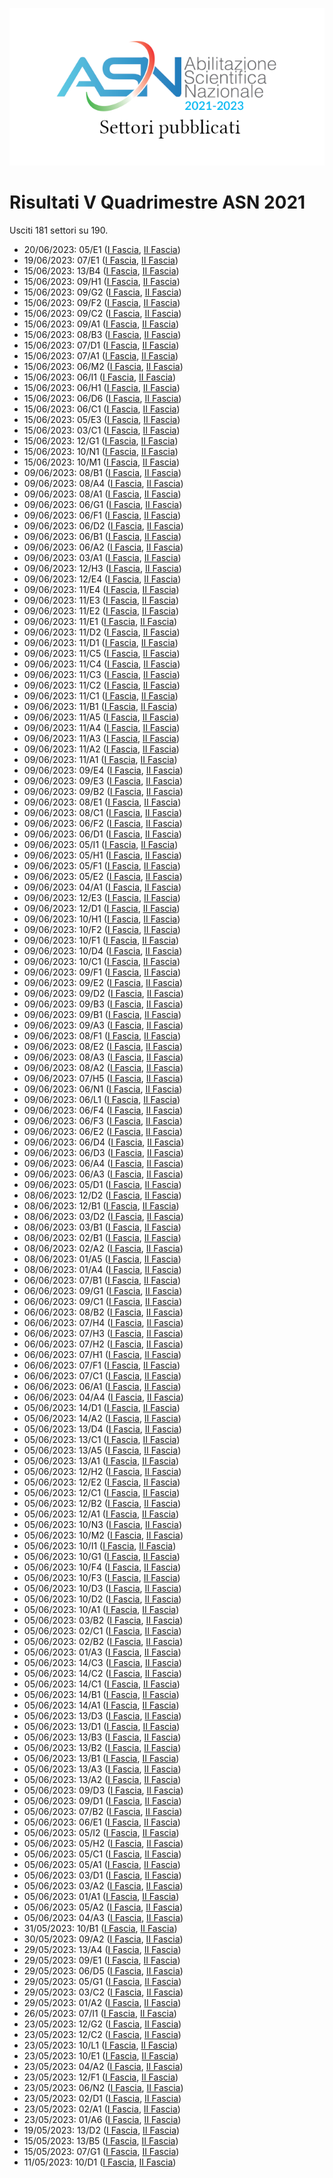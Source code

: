 ![logo](img/logo-2021.png)

# Risultati V Quadrimestre ASN 2021

Usciti 181 settori su 190.

- 20/06/2023: 05/E1 ([I Fascia](https://asn21.cineca.it/pubblico/miur/esito/05%252FE1/1/5), [II Fascia](https://asn21.cineca.it/pubblico/miur/esito/05%252FE1/2/5))
- 19/06/2023: 07/E1 ([I Fascia](https://asn21.cineca.it/pubblico/miur/esito/07%252FE1/1/5), [II Fascia](https://asn21.cineca.it/pubblico/miur/esito/07%252FE1/2/5))
- 15/06/2023: 13/B4 ([I Fascia](https://asn21.cineca.it/pubblico/miur/esito/13%252FB4/1/5), [II Fascia](https://asn21.cineca.it/pubblico/miur/esito/13%252FB4/2/5))
- 15/06/2023: 09/H1 ([I Fascia](https://asn21.cineca.it/pubblico/miur/esito/09%252FH1/1/5), [II Fascia](https://asn21.cineca.it/pubblico/miur/esito/09%252FH1/2/5))
- 15/06/2023: 09/G2 ([I Fascia](https://asn21.cineca.it/pubblico/miur/esito/09%252FG2/1/5), [II Fascia](https://asn21.cineca.it/pubblico/miur/esito/09%252FG2/2/5))
- 15/06/2023: 09/F2 ([I Fascia](https://asn21.cineca.it/pubblico/miur/esito/09%252FF2/1/5), [II Fascia](https://asn21.cineca.it/pubblico/miur/esito/09%252FF2/2/5))
- 15/06/2023: 09/C2 ([I Fascia](https://asn21.cineca.it/pubblico/miur/esito/09%252FC2/1/5), [II Fascia](https://asn21.cineca.it/pubblico/miur/esito/09%252FC2/2/5))
- 15/06/2023: 09/A1 ([I Fascia](https://asn21.cineca.it/pubblico/miur/esito/09%252FA1/1/5), [II Fascia](https://asn21.cineca.it/pubblico/miur/esito/09%252FA1/2/5))
- 15/06/2023: 08/B3 ([I Fascia](https://asn21.cineca.it/pubblico/miur/esito/08%252FB3/1/5), [II Fascia](https://asn21.cineca.it/pubblico/miur/esito/08%252FB3/2/5))
- 15/06/2023: 07/D1 ([I Fascia](https://asn21.cineca.it/pubblico/miur/esito/07%252FD1/1/5), [II Fascia](https://asn21.cineca.it/pubblico/miur/esito/07%252FD1/2/5))
- 15/06/2023: 07/A1 ([I Fascia](https://asn21.cineca.it/pubblico/miur/esito/07%252FA1/1/5), [II Fascia](https://asn21.cineca.it/pubblico/miur/esito/07%252FA1/2/5))
- 15/06/2023: 06/M2 ([I Fascia](https://asn21.cineca.it/pubblico/miur/esito/06%252FM2/1/5), [II Fascia](https://asn21.cineca.it/pubblico/miur/esito/06%252FM2/2/5))
- 15/06/2023: 06/I1 ([I Fascia](https://asn21.cineca.it/pubblico/miur/esito/06%252FI1/1/5), [II Fascia](https://asn21.cineca.it/pubblico/miur/esito/06%252FI1/2/5))
- 15/06/2023: 06/H1 ([I Fascia](https://asn21.cineca.it/pubblico/miur/esito/06%252FH1/1/5), [II Fascia](https://asn21.cineca.it/pubblico/miur/esito/06%252FH1/2/5))
- 15/06/2023: 06/D6 ([I Fascia](https://asn21.cineca.it/pubblico/miur/esito/06%252FD6/1/5), [II Fascia](https://asn21.cineca.it/pubblico/miur/esito/06%252FD6/2/5))
- 15/06/2023: 06/C1 ([I Fascia](https://asn21.cineca.it/pubblico/miur/esito/06%252FC1/1/5), [II Fascia](https://asn21.cineca.it/pubblico/miur/esito/06%252FC1/2/5))
- 15/06/2023: 05/E3 ([I Fascia](https://asn21.cineca.it/pubblico/miur/esito/05%252FE3/1/5), [II Fascia](https://asn21.cineca.it/pubblico/miur/esito/05%252FE3/2/5))
- 15/06/2023: 03/C1 ([I Fascia](https://asn21.cineca.it/pubblico/miur/esito/03%252FC1/1/5), [II Fascia](https://asn21.cineca.it/pubblico/miur/esito/03%252FC1/2/5))
- 15/06/2023: 12/G1 ([I Fascia](https://asn21.cineca.it/pubblico/miur/esito/12%252FG1/1/5), [II Fascia](https://asn21.cineca.it/pubblico/miur/esito/12%252FG1/2/5))
- 15/06/2023: 10/N1 ([I Fascia](https://asn21.cineca.it/pubblico/miur/esito/10%252FN1/1/5), [II Fascia](https://asn21.cineca.it/pubblico/miur/esito/10%252FN1/2/5))
- 15/06/2023: 10/M1 ([I Fascia](https://asn21.cineca.it/pubblico/miur/esito/10%252FM1/1/5), [II Fascia](https://asn21.cineca.it/pubblico/miur/esito/10%252FM1/2/5))
- 09/06/2023: 08/B1 ([I Fascia](https://asn21.cineca.it/pubblico/miur/esito/08%252FB1/1/5), [II Fascia](https://asn21.cineca.it/pubblico/miur/esito/08%252FB1/2/5))
- 09/06/2023: 08/A4 ([I Fascia](https://asn21.cineca.it/pubblico/miur/esito/08%252FA4/1/5), [II Fascia](https://asn21.cineca.it/pubblico/miur/esito/08%252FA4/2/5))
- 09/06/2023: 08/A1 ([I Fascia](https://asn21.cineca.it/pubblico/miur/esito/08%252FA1/1/5), [II Fascia](https://asn21.cineca.it/pubblico/miur/esito/08%252FA1/2/5))
- 09/06/2023: 06/G1 ([I Fascia](https://asn21.cineca.it/pubblico/miur/esito/06%252FG1/1/5), [II Fascia](https://asn21.cineca.it/pubblico/miur/esito/06%252FG1/2/5))
- 09/06/2023: 06/F1 ([I Fascia](https://asn21.cineca.it/pubblico/miur/esito/06%252FF1/1/5), [II Fascia](https://asn21.cineca.it/pubblico/miur/esito/06%252FF1/2/5))
- 09/06/2023: 06/D2 ([I Fascia](https://asn21.cineca.it/pubblico/miur/esito/06%252FD2/1/5), [II Fascia](https://asn21.cineca.it/pubblico/miur/esito/06%252FD2/2/5))
- 09/06/2023: 06/B1 ([I Fascia](https://asn21.cineca.it/pubblico/miur/esito/06%252FB1/1/5), [II Fascia](https://asn21.cineca.it/pubblico/miur/esito/06%252FB1/2/5))
- 09/06/2023: 06/A2 ([I Fascia](https://asn21.cineca.it/pubblico/miur/esito/06%252FA2/1/5), [II Fascia](https://asn21.cineca.it/pubblico/miur/esito/06%252FA2/2/5))
- 09/06/2023: 03/A1 ([I Fascia](https://asn21.cineca.it/pubblico/miur/esito/03%252FA1/1/5), [II Fascia](https://asn21.cineca.it/pubblico/miur/esito/03%252FA1/2/5))
- 09/06/2023: 12/H3 ([I Fascia](https://asn21.cineca.it/pubblico/miur/esito/12%252FH3/1/5), [II Fascia](https://asn21.cineca.it/pubblico/miur/esito/12%252FH3/2/5))
- 09/06/2023: 12/E4 ([I Fascia](https://asn21.cineca.it/pubblico/miur/esito/12%252FE4/1/5), [II Fascia](https://asn21.cineca.it/pubblico/miur/esito/12%252FE4/2/5))
- 09/06/2023: 11/E4 ([I Fascia](https://asn21.cineca.it/pubblico/miur/esito/11%252FE4/1/5), [II Fascia](https://asn21.cineca.it/pubblico/miur/esito/11%252FE4/2/5))
- 09/06/2023: 11/E3 ([I Fascia](https://asn21.cineca.it/pubblico/miur/esito/11%252FE3/1/5), [II Fascia](https://asn21.cineca.it/pubblico/miur/esito/11%252FE3/2/5))
- 09/06/2023: 11/E2 ([I Fascia](https://asn21.cineca.it/pubblico/miur/esito/11%252FE2/1/5), [II Fascia](https://asn21.cineca.it/pubblico/miur/esito/11%252FE2/2/5))
- 09/06/2023: 11/E1 ([I Fascia](https://asn21.cineca.it/pubblico/miur/esito/11%252FE1/1/5), [II Fascia](https://asn21.cineca.it/pubblico/miur/esito/11%252FE1/2/5))
- 09/06/2023: 11/D2 ([I Fascia](https://asn21.cineca.it/pubblico/miur/esito/11%252FD2/1/5), [II Fascia](https://asn21.cineca.it/pubblico/miur/esito/11%252FD2/2/5))
- 09/06/2023: 11/D1 ([I Fascia](https://asn21.cineca.it/pubblico/miur/esito/11%252FD1/1/5), [II Fascia](https://asn21.cineca.it/pubblico/miur/esito/11%252FD1/2/5))
- 09/06/2023: 11/C5 ([I Fascia](https://asn21.cineca.it/pubblico/miur/esito/11%252FC5/1/5), [II Fascia](https://asn21.cineca.it/pubblico/miur/esito/11%252FC5/2/5))
- 09/06/2023: 11/C4 ([I Fascia](https://asn21.cineca.it/pubblico/miur/esito/11%252FC4/1/5), [II Fascia](https://asn21.cineca.it/pubblico/miur/esito/11%252FC4/2/5))
- 09/06/2023: 11/C3 ([I Fascia](https://asn21.cineca.it/pubblico/miur/esito/11%252FC3/1/5), [II Fascia](https://asn21.cineca.it/pubblico/miur/esito/11%252FC3/2/5))
- 09/06/2023: 11/C2 ([I Fascia](https://asn21.cineca.it/pubblico/miur/esito/11%252FC2/1/5), [II Fascia](https://asn21.cineca.it/pubblico/miur/esito/11%252FC2/2/5))
- 09/06/2023: 11/C1 ([I Fascia](https://asn21.cineca.it/pubblico/miur/esito/11%252FC1/1/5), [II Fascia](https://asn21.cineca.it/pubblico/miur/esito/11%252FC1/2/5))
- 09/06/2023: 11/B1 ([I Fascia](https://asn21.cineca.it/pubblico/miur/esito/11%252FB1/1/5), [II Fascia](https://asn21.cineca.it/pubblico/miur/esito/11%252FB1/2/5))
- 09/06/2023: 11/A5 ([I Fascia](https://asn21.cineca.it/pubblico/miur/esito/11%252FA5/1/5), [II Fascia](https://asn21.cineca.it/pubblico/miur/esito/11%252FA5/2/5))
- 09/06/2023: 11/A4 ([I Fascia](https://asn21.cineca.it/pubblico/miur/esito/11%252FA4/1/5), [II Fascia](https://asn21.cineca.it/pubblico/miur/esito/11%252FA4/2/5))
- 09/06/2023: 11/A3 ([I Fascia](https://asn21.cineca.it/pubblico/miur/esito/11%252FA3/1/5), [II Fascia](https://asn21.cineca.it/pubblico/miur/esito/11%252FA3/2/5))
- 09/06/2023: 11/A2 ([I Fascia](https://asn21.cineca.it/pubblico/miur/esito/11%252FA2/1/5), [II Fascia](https://asn21.cineca.it/pubblico/miur/esito/11%252FA2/2/5))
- 09/06/2023: 11/A1 ([I Fascia](https://asn21.cineca.it/pubblico/miur/esito/11%252FA1/1/5), [II Fascia](https://asn21.cineca.it/pubblico/miur/esito/11%252FA1/2/5))
- 09/06/2023: 09/E4 ([I Fascia](https://asn21.cineca.it/pubblico/miur/esito/09%252FE4/1/5), [II Fascia](https://asn21.cineca.it/pubblico/miur/esito/09%252FE4/2/5))
- 09/06/2023: 09/E3 ([I Fascia](https://asn21.cineca.it/pubblico/miur/esito/09%252FE3/1/5), [II Fascia](https://asn21.cineca.it/pubblico/miur/esito/09%252FE3/2/5))
- 09/06/2023: 09/B2 ([I Fascia](https://asn21.cineca.it/pubblico/miur/esito/09%252FB2/1/5), [II Fascia](https://asn21.cineca.it/pubblico/miur/esito/09%252FB2/2/5))
- 09/06/2023: 08/E1 ([I Fascia](https://asn21.cineca.it/pubblico/miur/esito/08%252FE1/1/5), [II Fascia](https://asn21.cineca.it/pubblico/miur/esito/08%252FE1/2/5))
- 09/06/2023: 08/C1 ([I Fascia](https://asn21.cineca.it/pubblico/miur/esito/08%252FC1/1/5), [II Fascia](https://asn21.cineca.it/pubblico/miur/esito/08%252FC1/2/5))
- 09/06/2023: 06/F2 ([I Fascia](https://asn21.cineca.it/pubblico/miur/esito/06%252FF2/1/5), [II Fascia](https://asn21.cineca.it/pubblico/miur/esito/06%252FF2/2/5))
- 09/06/2023: 06/D1 ([I Fascia](https://asn21.cineca.it/pubblico/miur/esito/06%252FD1/1/5), [II Fascia](https://asn21.cineca.it/pubblico/miur/esito/06%252FD1/2/5))
- 09/06/2023: 05/I1 ([I Fascia](https://asn21.cineca.it/pubblico/miur/esito/05%252FI1/1/5), [II Fascia](https://asn21.cineca.it/pubblico/miur/esito/05%252FI1/2/5))
- 09/06/2023: 05/H1 ([I Fascia](https://asn21.cineca.it/pubblico/miur/esito/05%252FH1/1/5), [II Fascia](https://asn21.cineca.it/pubblico/miur/esito/05%252FH1/2/5))
- 09/06/2023: 05/F1 ([I Fascia](https://asn21.cineca.it/pubblico/miur/esito/05%252FF1/1/5), [II Fascia](https://asn21.cineca.it/pubblico/miur/esito/05%252FF1/2/5))
- 09/06/2023: 05/E2 ([I Fascia](https://asn21.cineca.it/pubblico/miur/esito/05%252FE2/1/5), [II Fascia](https://asn21.cineca.it/pubblico/miur/esito/05%252FE2/2/5))
- 09/06/2023: 04/A1 ([I Fascia](https://asn21.cineca.it/pubblico/miur/esito/04%252FA1/1/5), [II Fascia](https://asn21.cineca.it/pubblico/miur/esito/04%252FA1/2/5))
- 09/06/2023: 12/E3 ([I Fascia](https://asn21.cineca.it/pubblico/miur/esito/12%252FE3/1/5), [II Fascia](https://asn21.cineca.it/pubblico/miur/esito/12%252FE3/2/5))
- 09/06/2023: 12/D1 ([I Fascia](https://asn21.cineca.it/pubblico/miur/esito/12%252FD1/1/5), [II Fascia](https://asn21.cineca.it/pubblico/miur/esito/12%252FD1/2/5))
- 09/06/2023: 10/H1 ([I Fascia](https://asn21.cineca.it/pubblico/miur/esito/10%252FH1/1/5), [II Fascia](https://asn21.cineca.it/pubblico/miur/esito/10%252FH1/2/5))
- 09/06/2023: 10/F2 ([I Fascia](https://asn21.cineca.it/pubblico/miur/esito/10%252FF2/1/5), [II Fascia](https://asn21.cineca.it/pubblico/miur/esito/10%252FF2/2/5))
- 09/06/2023: 10/F1 ([I Fascia](https://asn21.cineca.it/pubblico/miur/esito/10%252FF1/1/5), [II Fascia](https://asn21.cineca.it/pubblico/miur/esito/10%252FF1/2/5))
- 09/06/2023: 10/D4 ([I Fascia](https://asn21.cineca.it/pubblico/miur/esito/10%252FD4/1/5), [II Fascia](https://asn21.cineca.it/pubblico/miur/esito/10%252FD4/2/5))
- 09/06/2023: 10/C1 ([I Fascia](https://asn21.cineca.it/pubblico/miur/esito/10%252FC1/1/5), [II Fascia](https://asn21.cineca.it/pubblico/miur/esito/10%252FC1/2/5))
- 09/06/2023: 09/F1 ([I Fascia](https://asn21.cineca.it/pubblico/miur/esito/09%252FF1/1/5), [II Fascia](https://asn21.cineca.it/pubblico/miur/esito/09%252FF1/2/5))
- 09/06/2023: 09/E2 ([I Fascia](https://asn21.cineca.it/pubblico/miur/esito/09%252FE2/1/5), [II Fascia](https://asn21.cineca.it/pubblico/miur/esito/09%252FE2/2/5))
- 09/06/2023: 09/D2 ([I Fascia](https://asn21.cineca.it/pubblico/miur/esito/09%252FD2/1/5), [II Fascia](https://asn21.cineca.it/pubblico/miur/esito/09%252FD2/2/5))
- 09/06/2023: 09/B3 ([I Fascia](https://asn21.cineca.it/pubblico/miur/esito/09%252FB3/1/5), [II Fascia](https://asn21.cineca.it/pubblico/miur/esito/09%252FB3/2/5))
- 09/06/2023: 09/B1 ([I Fascia](https://asn21.cineca.it/pubblico/miur/esito/09%252FB1/1/5), [II Fascia](https://asn21.cineca.it/pubblico/miur/esito/09%252FB1/2/5))
- 09/06/2023: 09/A3 ([I Fascia](https://asn21.cineca.it/pubblico/miur/esito/09%252FA3/1/5), [II Fascia](https://asn21.cineca.it/pubblico/miur/esito/09%252FA3/2/5))
- 09/06/2023: 08/F1 ([I Fascia](https://asn21.cineca.it/pubblico/miur/esito/08%252FF1/1/5), [II Fascia](https://asn21.cineca.it/pubblico/miur/esito/08%252FF1/2/5))
- 09/06/2023: 08/E2 ([I Fascia](https://asn21.cineca.it/pubblico/miur/esito/08%252FE2/1/5), [II Fascia](https://asn21.cineca.it/pubblico/miur/esito/08%252FE2/2/5))
- 09/06/2023: 08/A3 ([I Fascia](https://asn21.cineca.it/pubblico/miur/esito/08%252FA3/1/5), [II Fascia](https://asn21.cineca.it/pubblico/miur/esito/08%252FA3/2/5))
- 09/06/2023: 08/A2 ([I Fascia](https://asn21.cineca.it/pubblico/miur/esito/08%252FA2/1/5), [II Fascia](https://asn21.cineca.it/pubblico/miur/esito/08%252FA2/2/5))
- 09/06/2023: 07/H5 ([I Fascia](https://asn21.cineca.it/pubblico/miur/esito/07%252FH5/1/5), [II Fascia](https://asn21.cineca.it/pubblico/miur/esito/07%252FH5/2/5))
- 09/06/2023: 06/N1 ([I Fascia](https://asn21.cineca.it/pubblico/miur/esito/06%252FN1/1/5), [II Fascia](https://asn21.cineca.it/pubblico/miur/esito/06%252FN1/2/5))
- 09/06/2023: 06/L1 ([I Fascia](https://asn21.cineca.it/pubblico/miur/esito/06%252FL1/1/5), [II Fascia](https://asn21.cineca.it/pubblico/miur/esito/06%252FL1/2/5))
- 09/06/2023: 06/F4 ([I Fascia](https://asn21.cineca.it/pubblico/miur/esito/06%252FF4/1/5), [II Fascia](https://asn21.cineca.it/pubblico/miur/esito/06%252FF4/2/5))
- 09/06/2023: 06/F3 ([I Fascia](https://asn21.cineca.it/pubblico/miur/esito/06%252FF3/1/5), [II Fascia](https://asn21.cineca.it/pubblico/miur/esito/06%252FF3/2/5))
- 09/06/2023: 06/E2 ([I Fascia](https://asn21.cineca.it/pubblico/miur/esito/06%252FE2/1/5), [II Fascia](https://asn21.cineca.it/pubblico/miur/esito/06%252FE2/2/5))
- 09/06/2023: 06/D4 ([I Fascia](https://asn21.cineca.it/pubblico/miur/esito/06%252FD4/1/5), [II Fascia](https://asn21.cineca.it/pubblico/miur/esito/06%252FD4/2/5))
- 09/06/2023: 06/D3 ([I Fascia](https://asn21.cineca.it/pubblico/miur/esito/06%252FD3/1/5), [II Fascia](https://asn21.cineca.it/pubblico/miur/esito/06%252FD3/2/5))
- 09/06/2023: 06/A4 ([I Fascia](https://asn21.cineca.it/pubblico/miur/esito/06%252FA4/1/5), [II Fascia](https://asn21.cineca.it/pubblico/miur/esito/06%252FA4/2/5))
- 09/06/2023: 06/A3 ([I Fascia](https://asn21.cineca.it/pubblico/miur/esito/06%252FA3/1/5), [II Fascia](https://asn21.cineca.it/pubblico/miur/esito/06%252FA3/2/5))
- 09/06/2023: 05/D1 ([I Fascia](https://asn21.cineca.it/pubblico/miur/esito/05%252FD1/1/5), [II Fascia](https://asn21.cineca.it/pubblico/miur/esito/05%252FD1/2/5))
- 08/06/2023: 12/D2 ([I Fascia](https://asn21.cineca.it/pubblico/miur/esito/12%252FD2/1/5), [II Fascia](https://asn21.cineca.it/pubblico/miur/esito/12%252FD2/2/5))
- 08/06/2023: 12/B1 ([I Fascia](https://asn21.cineca.it/pubblico/miur/esito/12%252FB1/1/5), [II Fascia](https://asn21.cineca.it/pubblico/miur/esito/12%252FB1/2/5))
- 08/06/2023: 03/D2 ([I Fascia](https://asn21.cineca.it/pubblico/miur/esito/03%252FD2/1/5), [II Fascia](https://asn21.cineca.it/pubblico/miur/esito/03%252FD2/2/5))
- 08/06/2023: 03/B1 ([I Fascia](https://asn21.cineca.it/pubblico/miur/esito/03%252FB1/1/5), [II Fascia](https://asn21.cineca.it/pubblico/miur/esito/03%252FB1/2/5))
- 08/06/2023: 02/B1 ([I Fascia](https://asn21.cineca.it/pubblico/miur/esito/02%252FB1/1/5), [II Fascia](https://asn21.cineca.it/pubblico/miur/esito/02%252FB1/2/5))
- 08/06/2023: 02/A2 ([I Fascia](https://asn21.cineca.it/pubblico/miur/esito/02%252FA2/1/5), [II Fascia](https://asn21.cineca.it/pubblico/miur/esito/02%252FA2/2/5))
- 08/06/2023: 01/A5 ([I Fascia](https://asn21.cineca.it/pubblico/miur/esito/01%252FA5/1/5), [II Fascia](https://asn21.cineca.it/pubblico/miur/esito/01%252FA5/2/5))
- 08/06/2023: 01/A4 ([I Fascia](https://asn21.cineca.it/pubblico/miur/esito/01%252FA4/1/5), [II Fascia](https://asn21.cineca.it/pubblico/miur/esito/01%252FA4/2/5))
- 06/06/2023: 07/B1 ([I Fascia](https://asn21.cineca.it/pubblico/miur/esito/07%252FB1/1/5), [II Fascia](https://asn21.cineca.it/pubblico/miur/esito/07%252FB1/2/5))
- 06/06/2023: 09/G1 ([I Fascia](https://asn21.cineca.it/pubblico/miur/esito/09%252FG1/1/5), [II Fascia](https://asn21.cineca.it/pubblico/miur/esito/09%252FG1/2/5))
- 06/06/2023: 09/C1 ([I Fascia](https://asn21.cineca.it/pubblico/miur/esito/09%252FC1/1/5), [II Fascia](https://asn21.cineca.it/pubblico/miur/esito/09%252FC1/2/5))
- 06/06/2023: 08/B2 ([I Fascia](https://asn21.cineca.it/pubblico/miur/esito/08%252FB2/1/5), [II Fascia](https://asn21.cineca.it/pubblico/miur/esito/08%252FB2/2/5))
- 06/06/2023: 07/H4 ([I Fascia](https://asn21.cineca.it/pubblico/miur/esito/07%252FH4/1/5), [II Fascia](https://asn21.cineca.it/pubblico/miur/esito/07%252FH4/2/5))
- 06/06/2023: 07/H3 ([I Fascia](https://asn21.cineca.it/pubblico/miur/esito/07%252FH3/1/5), [II Fascia](https://asn21.cineca.it/pubblico/miur/esito/07%252FH3/2/5))
- 06/06/2023: 07/H2 ([I Fascia](https://asn21.cineca.it/pubblico/miur/esito/07%252FH2/1/5), [II Fascia](https://asn21.cineca.it/pubblico/miur/esito/07%252FH2/2/5))
- 06/06/2023: 07/H1 ([I Fascia](https://asn21.cineca.it/pubblico/miur/esito/07%252FH1/1/5), [II Fascia](https://asn21.cineca.it/pubblico/miur/esito/07%252FH1/2/5))
- 06/06/2023: 07/F1 ([I Fascia](https://asn21.cineca.it/pubblico/miur/esito/07%252FF1/1/5), [II Fascia](https://asn21.cineca.it/pubblico/miur/esito/07%252FF1/2/5))
- 06/06/2023: 07/C1 ([I Fascia](https://asn21.cineca.it/pubblico/miur/esito/07%252FC1/1/5), [II Fascia](https://asn21.cineca.it/pubblico/miur/esito/07%252FC1/2/5))
- 06/06/2023: 06/A1 ([I Fascia](https://asn21.cineca.it/pubblico/miur/esito/06%252FA1/1/5), [II Fascia](https://asn21.cineca.it/pubblico/miur/esito/06%252FA1/2/5))
- 06/06/2023: 04/A4 ([I Fascia](https://asn21.cineca.it/pubblico/miur/esito/04%252FA4/1/5), [II Fascia](https://asn21.cineca.it/pubblico/miur/esito/04%252FA4/2/5))
- 05/06/2023: 14/D1 ([I Fascia](https://asn21.cineca.it/pubblico/miur/esito/14%252FD1/1/5), [II Fascia](https://asn21.cineca.it/pubblico/miur/esito/14%252FD1/2/5))
- 05/06/2023: 14/A2 ([I Fascia](https://asn21.cineca.it/pubblico/miur/esito/14%252FA2/1/5), [II Fascia](https://asn21.cineca.it/pubblico/miur/esito/14%252FA2/2/5))
- 05/06/2023: 13/D4 ([I Fascia](https://asn21.cineca.it/pubblico/miur/esito/13%252FD4/1/5), [II Fascia](https://asn21.cineca.it/pubblico/miur/esito/13%252FD4/2/5))
- 05/06/2023: 13/C1 ([I Fascia](https://asn21.cineca.it/pubblico/miur/esito/13%252FC1/1/5), [II Fascia](https://asn21.cineca.it/pubblico/miur/esito/13%252FC1/2/5))
- 05/06/2023: 13/A5 ([I Fascia](https://asn21.cineca.it/pubblico/miur/esito/13%252FA5/1/5), [II Fascia](https://asn21.cineca.it/pubblico/miur/esito/13%252FA5/2/5))
- 05/06/2023: 13/A1 ([I Fascia](https://asn21.cineca.it/pubblico/miur/esito/13%252FA1/1/5), [II Fascia](https://asn21.cineca.it/pubblico/miur/esito/13%252FA1/2/5))
- 05/06/2023: 12/H2 ([I Fascia](https://asn21.cineca.it/pubblico/miur/esito/12%252FH2/1/5), [II Fascia](https://asn21.cineca.it/pubblico/miur/esito/12%252FH2/2/5))
- 05/06/2023: 12/E2 ([I Fascia](https://asn21.cineca.it/pubblico/miur/esito/12%252FE2/1/5), [II Fascia](https://asn21.cineca.it/pubblico/miur/esito/12%252FE2/2/5))
- 05/06/2023: 12/C1 ([I Fascia](https://asn21.cineca.it/pubblico/miur/esito/12%252FC1/1/5), [II Fascia](https://asn21.cineca.it/pubblico/miur/esito/12%252FC1/2/5))
- 05/06/2023: 12/B2 ([I Fascia](https://asn21.cineca.it/pubblico/miur/esito/12%252FB2/1/5), [II Fascia](https://asn21.cineca.it/pubblico/miur/esito/12%252FB2/2/5))
- 05/06/2023: 12/A1 ([I Fascia](https://asn21.cineca.it/pubblico/miur/esito/12%252FA1/1/5), [II Fascia](https://asn21.cineca.it/pubblico/miur/esito/12%252FA1/2/5))
- 05/06/2023: 10/N3 ([I Fascia](https://asn21.cineca.it/pubblico/miur/esito/10%252FN3/1/5), [II Fascia](https://asn21.cineca.it/pubblico/miur/esito/10%252FN3/2/5))
- 05/06/2023: 10/M2 ([I Fascia](https://asn21.cineca.it/pubblico/miur/esito/10%252FM2/1/5), [II Fascia](https://asn21.cineca.it/pubblico/miur/esito/10%252FM2/2/5))
- 05/06/2023: 10/I1 ([I Fascia](https://asn21.cineca.it/pubblico/miur/esito/10%252FI1/1/5), [II Fascia](https://asn21.cineca.it/pubblico/miur/esito/10%252FI1/2/5))
- 05/06/2023: 10/G1 ([I Fascia](https://asn21.cineca.it/pubblico/miur/esito/10%252FG1/1/5), [II Fascia](https://asn21.cineca.it/pubblico/miur/esito/10%252FG1/2/5))
- 05/06/2023: 10/F4 ([I Fascia](https://asn21.cineca.it/pubblico/miur/esito/10%252FF4/1/5), [II Fascia](https://asn21.cineca.it/pubblico/miur/esito/10%252FF4/2/5))
- 05/06/2023: 10/F3 ([I Fascia](https://asn21.cineca.it/pubblico/miur/esito/10%252FF3/1/5), [II Fascia](https://asn21.cineca.it/pubblico/miur/esito/10%252FF3/2/5))
- 05/06/2023: 10/D3 ([I Fascia](https://asn21.cineca.it/pubblico/miur/esito/10%252FD3/1/5), [II Fascia](https://asn21.cineca.it/pubblico/miur/esito/10%252FD3/2/5))
- 05/06/2023: 10/D2 ([I Fascia](https://asn21.cineca.it/pubblico/miur/esito/10%252FD2/1/5), [II Fascia](https://asn21.cineca.it/pubblico/miur/esito/10%252FD2/2/5))
- 05/06/2023: 10/A1 ([I Fascia](https://asn21.cineca.it/pubblico/miur/esito/10%252FA1/1/5), [II Fascia](https://asn21.cineca.it/pubblico/miur/esito/10%252FA1/2/5))
- 05/06/2023: 03/B2 ([I Fascia](https://asn21.cineca.it/pubblico/miur/esito/03%252FB2/1/5), [II Fascia](https://asn21.cineca.it/pubblico/miur/esito/03%252FB2/2/5))
- 05/06/2023: 02/C1 ([I Fascia](https://asn21.cineca.it/pubblico/miur/esito/02%252FC1/1/5), [II Fascia](https://asn21.cineca.it/pubblico/miur/esito/02%252FC1/2/5))
- 05/06/2023: 02/B2 ([I Fascia](https://asn21.cineca.it/pubblico/miur/esito/02%252FB2/1/5), [II Fascia](https://asn21.cineca.it/pubblico/miur/esito/02%252FB2/2/5))
- 05/06/2023: 01/A3 ([I Fascia](https://asn21.cineca.it/pubblico/miur/esito/01%252FA3/1/5), [II Fascia](https://asn21.cineca.it/pubblico/miur/esito/01%252FA3/2/5))
- 05/06/2023: 14/C3 ([I Fascia](https://asn21.cineca.it/pubblico/miur/esito/14%252FC3/1/5), [II Fascia](https://asn21.cineca.it/pubblico/miur/esito/14%252FC3/2/5))
- 05/06/2023: 14/C2 ([I Fascia](https://asn21.cineca.it/pubblico/miur/esito/14%252FC2/1/5), [II Fascia](https://asn21.cineca.it/pubblico/miur/esito/14%252FC2/2/5))
- 05/06/2023: 14/C1 ([I Fascia](https://asn21.cineca.it/pubblico/miur/esito/14%252FC1/1/5), [II Fascia](https://asn21.cineca.it/pubblico/miur/esito/14%252FC1/2/5))
- 05/06/2023: 14/B1 ([I Fascia](https://asn21.cineca.it/pubblico/miur/esito/14%252FB1/1/5), [II Fascia](https://asn21.cineca.it/pubblico/miur/esito/14%252FB1/2/5))
- 05/06/2023: 14/A1 ([I Fascia](https://asn21.cineca.it/pubblico/miur/esito/14%252FA1/1/5), [II Fascia](https://asn21.cineca.it/pubblico/miur/esito/14%252FA1/2/5))
- 05/06/2023: 13/D3 ([I Fascia](https://asn21.cineca.it/pubblico/miur/esito/13%252FD3/1/5), [II Fascia](https://asn21.cineca.it/pubblico/miur/esito/13%252FD3/2/5))
- 05/06/2023: 13/D1 ([I Fascia](https://asn21.cineca.it/pubblico/miur/esito/13%252FD1/1/5), [II Fascia](https://asn21.cineca.it/pubblico/miur/esito/13%252FD1/2/5))
- 05/06/2023: 13/B3 ([I Fascia](https://asn21.cineca.it/pubblico/miur/esito/13%252FB3/1/5), [II Fascia](https://asn21.cineca.it/pubblico/miur/esito/13%252FB3/2/5))
- 05/06/2023: 13/B2 ([I Fascia](https://asn21.cineca.it/pubblico/miur/esito/13%252FB2/1/5), [II Fascia](https://asn21.cineca.it/pubblico/miur/esito/13%252FB2/2/5))
- 05/06/2023: 13/B1 ([I Fascia](https://asn21.cineca.it/pubblico/miur/esito/13%252FB1/1/5), [II Fascia](https://asn21.cineca.it/pubblico/miur/esito/13%252FB1/2/5))
- 05/06/2023: 13/A3 ([I Fascia](https://asn21.cineca.it/pubblico/miur/esito/13%252FA3/1/5), [II Fascia](https://asn21.cineca.it/pubblico/miur/esito/13%252FA3/2/5))
- 05/06/2023: 13/A2 ([I Fascia](https://asn21.cineca.it/pubblico/miur/esito/13%252FA2/1/5), [II Fascia](https://asn21.cineca.it/pubblico/miur/esito/13%252FA2/2/5))
- 05/06/2023: 09/D3 ([I Fascia](https://asn21.cineca.it/pubblico/miur/esito/09%252FD3/1/5), [II Fascia](https://asn21.cineca.it/pubblico/miur/esito/09%252FD3/2/5))
- 05/06/2023: 09/D1 ([I Fascia](https://asn21.cineca.it/pubblico/miur/esito/09%252FD1/1/5), [II Fascia](https://asn21.cineca.it/pubblico/miur/esito/09%252FD1/2/5))
- 05/06/2023: 07/B2 ([I Fascia](https://asn21.cineca.it/pubblico/miur/esito/07%252FB2/1/5), [II Fascia](https://asn21.cineca.it/pubblico/miur/esito/07%252FB2/2/5))
- 05/06/2023: 06/E1 ([I Fascia](https://asn21.cineca.it/pubblico/miur/esito/06%252FE1/1/5), [II Fascia](https://asn21.cineca.it/pubblico/miur/esito/06%252FE1/2/5))
- 05/06/2023: 05/I2 ([I Fascia](https://asn21.cineca.it/pubblico/miur/esito/05%252FI2/1/5), [II Fascia](https://asn21.cineca.it/pubblico/miur/esito/05%252FI2/2/5))
- 05/06/2023: 05/H2 ([I Fascia](https://asn21.cineca.it/pubblico/miur/esito/05%252FH2/1/5), [II Fascia](https://asn21.cineca.it/pubblico/miur/esito/05%252FH2/2/5))
- 05/06/2023: 05/C1 ([I Fascia](https://asn21.cineca.it/pubblico/miur/esito/05%252FC1/1/5), [II Fascia](https://asn21.cineca.it/pubblico/miur/esito/05%252FC1/2/5))
- 05/06/2023: 05/A1 ([I Fascia](https://asn21.cineca.it/pubblico/miur/esito/05%252FA1/1/5), [II Fascia](https://asn21.cineca.it/pubblico/miur/esito/05%252FA1/2/5))
- 05/06/2023: 03/D1 ([I Fascia](https://asn21.cineca.it/pubblico/miur/esito/03%252FD1/1/5), [II Fascia](https://asn21.cineca.it/pubblico/miur/esito/03%252FD1/2/5))
- 05/06/2023: 03/A2 ([I Fascia](https://asn21.cineca.it/pubblico/miur/esito/03%252FA2/1/5), [II Fascia](https://asn21.cineca.it/pubblico/miur/esito/03%252FA2/2/5))
- 05/06/2023: 01/A1 ([I Fascia](https://asn21.cineca.it/pubblico/miur/esito/01%252FA1/1/5), [II Fascia](https://asn21.cineca.it/pubblico/miur/esito/01%252FA1/2/5))
- 05/06/2023: 05/A2 ([I Fascia](https://asn21.cineca.it/pubblico/miur/esito/05%252FA2/1/5), [II Fascia](https://asn21.cineca.it/pubblico/miur/esito/05%252FA2/2/5))
- 05/06/2023: 04/A3 ([I Fascia](https://asn21.cineca.it/pubblico/miur/esito/04%252FA3/1/5), [II Fascia](https://asn21.cineca.it/pubblico/miur/esito/04%252FA3/2/5))
- 31/05/2023: 10/B1 ([I Fascia](https://asn21.cineca.it/pubblico/miur/esito/10%252FB1/1/5), [II Fascia](https://asn21.cineca.it/pubblico/miur/esito/10%252FB1/2/5))
- 30/05/2023: 09/A2 ([I Fascia](https://asn21.cineca.it/pubblico/miur/esito/09%252FA2/1/5), [II Fascia](https://asn21.cineca.it/pubblico/miur/esito/09%252FA2/2/5))
- 29/05/2023: 13/A4 ([I Fascia](https://asn21.cineca.it/pubblico/miur/esito/13%252FA4/1/5), [II Fascia](https://asn21.cineca.it/pubblico/miur/esito/13%252FA4/2/5))
- 29/05/2023: 09/E1 ([I Fascia](https://asn21.cineca.it/pubblico/miur/esito/09%252FE1/1/5), [II Fascia](https://asn21.cineca.it/pubblico/miur/esito/09%252FE1/2/5))
- 29/05/2023: 06/D5 ([I Fascia](https://asn21.cineca.it/pubblico/miur/esito/06%252FD5/1/5), [II Fascia](https://asn21.cineca.it/pubblico/miur/esito/06%252FD5/2/5))
- 29/05/2023: 05/G1 ([I Fascia](https://asn21.cineca.it/pubblico/miur/esito/05%252FG1/1/5), [II Fascia](https://asn21.cineca.it/pubblico/miur/esito/05%252FG1/2/5))
- 29/05/2023: 03/C2 ([I Fascia](https://asn21.cineca.it/pubblico/miur/esito/03%252FC2/1/5), [II Fascia](https://asn21.cineca.it/pubblico/miur/esito/03%252FC2/2/5))
- 29/05/2023: 01/A2 ([I Fascia](https://asn21.cineca.it/pubblico/miur/esito/01%252FA2/1/5), [II Fascia](https://asn21.cineca.it/pubblico/miur/esito/01%252FA2/2/5))
- 26/05/2023: 07/I1 ([I Fascia](https://asn21.cineca.it/pubblico/miur/esito/07%252FI1/1/5), [II Fascia](https://asn21.cineca.it/pubblico/miur/esito/07%252FI1/2/5))
- 23/05/2023: 12/G2 ([I Fascia](https://asn21.cineca.it/pubblico/miur/esito/12%252FG2/1/5), [II Fascia](https://asn21.cineca.it/pubblico/miur/esito/12%252FG2/2/5))
- 23/05/2023: 12/C2 ([I Fascia](https://asn21.cineca.it/pubblico/miur/esito/12%252FC2/1/5), [II Fascia](https://asn21.cineca.it/pubblico/miur/esito/12%252FC2/2/5))
- 23/05/2023: 10/L1 ([I Fascia](https://asn21.cineca.it/pubblico/miur/esito/10%252FL1/1/5), [II Fascia](https://asn21.cineca.it/pubblico/miur/esito/10%252FL1/2/5))
- 23/05/2023: 10/E1 ([I Fascia](https://asn21.cineca.it/pubblico/miur/esito/10%252FE1/1/5), [II Fascia](https://asn21.cineca.it/pubblico/miur/esito/10%252FE1/2/5))
- 23/05/2023: 04/A2 ([I Fascia](https://asn21.cineca.it/pubblico/miur/esito/04%252FA2/1/5), [II Fascia](https://asn21.cineca.it/pubblico/miur/esito/04%252FA2/2/5))
- 23/05/2023: 12/F1 ([I Fascia](https://asn21.cineca.it/pubblico/miur/esito/12%252FF1/1/5), [II Fascia](https://asn21.cineca.it/pubblico/miur/esito/12%252FF1/2/5))
- 23/05/2023: 06/N2 ([I Fascia](https://asn21.cineca.it/pubblico/miur/esito/06%252FN2/1/5), [II Fascia](https://asn21.cineca.it/pubblico/miur/esito/06%252FN2/2/5))
- 23/05/2023: 02/D1 ([I Fascia](https://asn21.cineca.it/pubblico/miur/esito/02%252FD1/1/5), [II Fascia](https://asn21.cineca.it/pubblico/miur/esito/02%252FD1/2/5))
- 23/05/2023: 02/A1 ([I Fascia](https://asn21.cineca.it/pubblico/miur/esito/02%252FA1/1/5), [II Fascia](https://asn21.cineca.it/pubblico/miur/esito/02%252FA1/2/5))
- 23/05/2023: 01/A6 ([I Fascia](https://asn21.cineca.it/pubblico/miur/esito/01%252FA6/1/5), [II Fascia](https://asn21.cineca.it/pubblico/miur/esito/01%252FA6/2/5))
- 19/05/2023: 13/D2 ([I Fascia](https://asn21.cineca.it/pubblico/miur/esito/13%252FD2/1/5), [II Fascia](https://asn21.cineca.it/pubblico/miur/esito/13%252FD2/2/5))
- 15/05/2023: 13/B5 ([I Fascia](https://asn21.cineca.it/pubblico/miur/esito/13%252FB5/1/5), [II Fascia](https://asn21.cineca.it/pubblico/miur/esito/13%252FB5/2/5))
- 15/05/2023: 07/G1 ([I Fascia](https://asn21.cineca.it/pubblico/miur/esito/07%252FG1/1/5), [II Fascia](https://asn21.cineca.it/pubblico/miur/esito/07%252FG1/2/5))
- 11/05/2023: 10/D1 ([I Fascia](https://asn21.cineca.it/pubblico/miur/esito/10%252FD1/1/5), [II Fascia](https://asn21.cineca.it/pubblico/miur/esito/10%252FD1/2/5))
